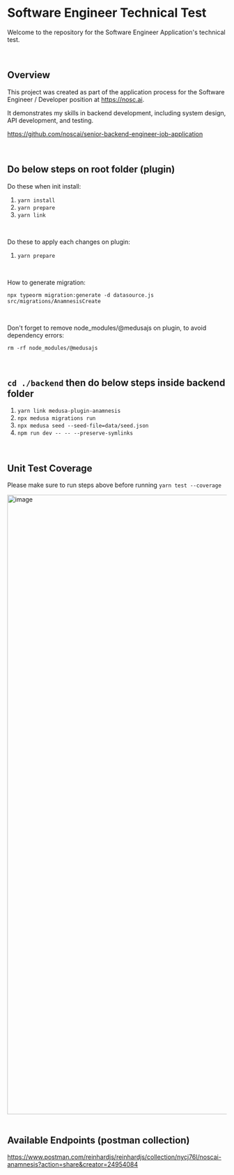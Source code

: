 # Software Engineer Technical Test

Welcome to the repository for the Software Engineer Application's technical test.

<br>

## Overview
This project was created as part of the application process for the Software Engineer / Developer position at https://nosc.ai. 

It demonstrates my skills in backend development, including system design, API development, and testing.

https://github.com/noscai/senior-backend-engineer-job-application

<br>

## Do below steps on root folder (plugin)
Do these when init install:
1. `yarn install`
2. `yarn prepare`
3. `yarn link`

<br>

Do these to apply each changes on plugin:
1. `yarn prepare`

<br>

How to generate migration:

```
npx typeorm migration:generate -d datasource.js src/migrations/AnamnesisCreate
```
<br>

Don't forget to remove node_modules/@medusajs on plugin, to avoid dependency errors:

```
rm -rf node_modules/@medusajs
```

<br>

## `cd ./backend` then do below steps inside backend folder
1. `yarn link medusa-plugin-anamnesis`
2. `npx medusa migrations run`
3. `npx medusa seed --seed-file=data/seed.json`
4. `npm run dev -- -- --preserve-symlinks`

<br>

## Unit Test Coverage
Please make sure to run steps above before running `yarn test --coverage`

<img width="1419" alt="image" src="https://github.com/user-attachments/assets/7826a9aa-f6c6-46ad-8e88-d6dabdd4ebef">


<br>
<br>

## Available Endpoints (postman collection)
<a href="https://www.postman.com/reinhardjs/reinhardjs/collection/nycj76l/noscai-anamnesis?action=share&creator=24954084" target="_blank">https://www.postman.com/reinhardjs/reinhardjs/collection/nycj76l/noscai-anamnesis?action=share&creator=24954084</a>
